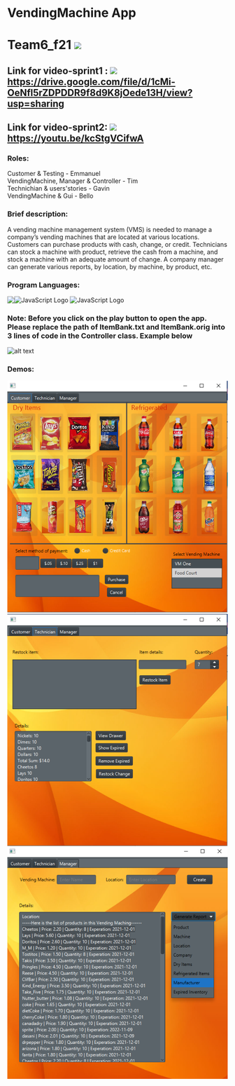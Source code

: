 # VendingMachine App
# Team6_f21 <img src="https://raw.githubusercontent.com/MartinHeinz/MartinHeinz/master/wave.gif" width="30px">
## Link for video-sprint1 : <img src="https://img.icons8.com/color/48/000000/services--v3.png"/> https://drive.google.com/file/d/1cMi-OeNfl5rZDPDDR9f8d9K8jOede13H/view?usp=sharing <br/> 
## Link for video-sprint2: <img src="https://img.icons8.com/color/48/000000/services--v3.png"/>  https://youtu.be/kcStgVCifwA
### Roles: </br>
Customer & Testing - Emmanuel </br>
VendingMachine, Manager & Controller - Tim </br>
Technichian & users'stories - Gavin </br>
VendingMachine & Gui - Bello </br>
### Brief description: </br>
A vending machine management system (VMS) is needed to manage a company’s vending machines that are located at various locations. Customers can purchase products with cash, change, or credit. Technicians can stock a machine with product, retrieve the cash from a machine, and stock a machine with an adequate amount of change. A company manager can generate various reports, by location, by machine, by product, etc.
### Program Languages: </br>
<img src="https://cdn.worldvectorlogo.com/logos/java.svg" alt="JavaScript Logo" width="50" height="50"/><img align="left" src="https://img.shields.io/badge/css3-%231572B6.svg?style=for-the-badge&logo=css&logoColor=white"/>  <img src="https://github.com/vsu-se/team6_f21/blob/main/imgs/kisspng-javafx-scene-builder-fxml-jar-mobile-app-developme-builder-5ad89537135646.2692307815241434150792.jpg" alt="JavaScript Logo" width="50" height="50"/>
 </br> 
### Note: Before you click on the play button to open the app. Please replace the path of ItemBank.txt and ItemBank.orig into 3 lines of code in the Controller class. Example below 
![alt text](https://github.com/vsu-se/team6_f21/blob/main/imgs/references.png) </br>
### Demos:
![alt text](https://github.com/timphamvn33/VendingMachine/blob/Tim/team6_f21-main/imgs/vM1.png) </br>
![alt text](https://github.com/timphamvn33/VendingMachine/blob/Tim/team6_f21-main/imgs/vM2.png) </br>
![alt text](https://github.com/timphamvn33/VendingMachine/blob/Tim/team6_f21-main/imgs/vM3.png) </br>
